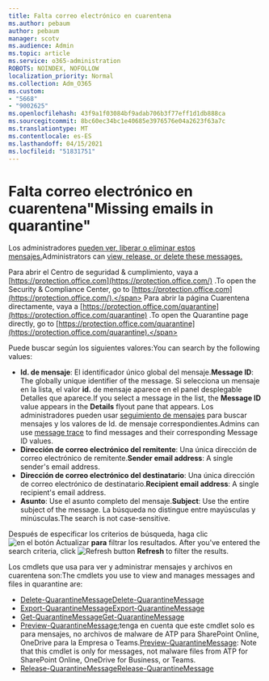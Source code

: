 ```yaml
---
title: Falta correo electrónico en cuarentena
ms.author: pebaum
author: pebaum
manager: scotv
ms.audience: Admin
ms.topic: article
ms.service: o365-administration
ROBOTS: NOINDEX, NOFOLLOW
localization_priority: Normal
ms.collection: Adm_O365
ms.custom:
- "5668"
- "9002625"
ms.openlocfilehash: 43f9a1f03084bf9adab706b3f77eff1d1db888ca
ms.sourcegitcommit: 8bc60ec34bc1e40685e3976576e04a2623f63a7c
ms.translationtype: MT
ms.contentlocale: es-ES
ms.lasthandoff: 04/15/2021
ms.locfileid: "51831751"
---
```

# <a name="missing-emails-in-quarantine"></a><span data-ttu-id="eab4c-102">Falta correo electrónico en cuarentena"</span><span class="sxs-lookup"><span data-stu-id="eab4c-102">Missing emails in quarantine"</span></span>

<span data-ttu-id="eab4c-103">Los administradores [pueden ver, liberar o eliminar estos mensajes.](https://docs.microsoft.com/microsoft-365/security/office-365-security/manage-quarantined-messages-and-files?view=o365-worldwide)</span><span class="sxs-lookup"><span data-stu-id="eab4c-103">Administrators can [view, release, or delete these messages.](https://docs.microsoft.com/microsoft-365/security/office-365-security/manage-quarantined-messages-and-files?view=o365-worldwide)</span></span>

<span data-ttu-id="eab4c-104">Para abrir el Centro de seguridad & cumplimiento, vaya a [https://protection.office.com](https://protection.office.com/) .</span><span class="sxs-lookup"><span data-stu-id="eab4c-104">To open the Security & Compliance Center, go to [https://protection.office.com](https://protection.office.com/).</span></span> <span data-ttu-id="eab4c-105">Para abrir la página Cuarentena directamente, vaya a [https://protection.office.com/quarantine](https://protection.office.com/quarantine) .</span><span class="sxs-lookup"><span data-stu-id="eab4c-105">To open the Quarantine page directly, go to [https://protection.office.com/quarantine](https://protection.office.com/quarantine).</span></span>  

<span data-ttu-id="eab4c-106">Puede buscar según los siguientes valores:</span><span class="sxs-lookup"><span data-stu-id="eab4c-106">You can search by the following values:</span></span>  

- <span data-ttu-id="eab4c-107">**Id. de mensaje**: El identificador único global del mensaje.</span><span class="sxs-lookup"><span data-stu-id="eab4c-107">**Message ID**: The globally unique identifier of the message.</span></span> <span data-ttu-id="eab4c-108">Si selecciona un mensaje en la lista, el  valor **id.** de mensaje aparece en el panel desplegable Detalles que aparece.</span><span class="sxs-lookup"><span data-stu-id="eab4c-108">If you select a message in the list, the  **Message ID**  value appears in the  **Details**  flyout pane that appears.</span></span> <span data-ttu-id="eab4c-109">Los administradores pueden usar [seguimiento de mensajes](https://docs.microsoft.com/microsoft-365/security/office-365-security/message-trace-scc?view=o365-worldwide) para buscar mensajes y los valores de Id. de mensaje correspondientes.</span><span class="sxs-lookup"><span data-stu-id="eab4c-109">Admins can use [message trace](https://docs.microsoft.com/microsoft-365/security/office-365-security/message-trace-scc?view=o365-worldwide) to find messages and their corresponding Message ID values.</span></span>
- <span data-ttu-id="eab4c-110">**Dirección de correo electrónico del remitente**: Una única dirección de correo electrónico de remitente.</span><span class="sxs-lookup"><span data-stu-id="eab4c-110">**Sender email address**: A single sender's email address.</span></span>
- <span data-ttu-id="eab4c-111">**Dirección de correo electrónico del destinatario**: Una única dirección de correo electrónico de destinatario.</span><span class="sxs-lookup"><span data-stu-id="eab4c-111">**Recipient email address**: A single recipient's email address.</span></span>
- <span data-ttu-id="eab4c-112">**Asunto**: Use el asunto completo del mensaje.</span><span class="sxs-lookup"><span data-stu-id="eab4c-112">**Subject**: Use the entire subject of the message.</span></span> <span data-ttu-id="eab4c-113">La búsqueda no distingue entre mayúsculas y minúsculas.</span><span class="sxs-lookup"><span data-stu-id="eab4c-113">The search is not case-sensitive.</span></span>

<span data-ttu-id="eab4c-114">Después de especificar los criterios de búsqueda, haga clic ![ en el botón Actualizar ](https://docs.microsoft.com/microsoft-365/media/scc-quarantine-refresh.png?view=o365-worldwide) **para** filtrar los resultados.  </span><span class="sxs-lookup"><span data-stu-id="eab4c-114">After you've entered the search criteria, click  ![Refresh button](https://docs.microsoft.com/microsoft-365/media/scc-quarantine-refresh.png?view=o365-worldwide)  **Refresh**  to filter the results.</span></span>

<span data-ttu-id="eab4c-115">Los cmdlets que usa para ver y administrar mensajes y archivos en cuarentena son:</span><span class="sxs-lookup"><span data-stu-id="eab4c-115">The cmdlets you use to view and manages messages and files in quarantine are:</span></span>
- [<span data-ttu-id="eab4c-116">Delete-QuarantineMessage</span><span class="sxs-lookup"><span data-stu-id="eab4c-116">Delete-QuarantineMessage</span></span>](https://docs.microsoft.com/powershell/module/exchange/delete-quarantinemessage)
- [<span data-ttu-id="eab4c-117">Export-QuarantineMessage</span><span class="sxs-lookup"><span data-stu-id="eab4c-117">Export-QuarantineMessage</span></span>](https://docs.microsoft.com/powershell/module/exchange/export-quarantinemessage)
- [<span data-ttu-id="eab4c-118">Get-QuarantineMessage</span><span class="sxs-lookup"><span data-stu-id="eab4c-118">Get-QuarantineMessage</span></span>](https://docs.microsoft.com/powershell/module/exchange/get-quarantinemessage)
- <span data-ttu-id="eab4c-119">[Preview-QuarantineMessage:](https://docs.microsoft.com/powershell/module/exchange/preview-quarantinemessage)tenga en cuenta que este cmdlet solo es para mensajes, no archivos de malware de ATP para SharePoint Online, OneDrive para la Empresa o Teams.</span><span class="sxs-lookup"><span data-stu-id="eab4c-119">[Preview-QuarantineMessage](https://docs.microsoft.com/powershell/module/exchange/preview-quarantinemessage): Note that this cmdlet is only for messages, not malware files from ATP for SharePoint Online, OneDrive for Business, or Teams.</span></span>
- [<span data-ttu-id="eab4c-120">Release-QuarantineMessage</span><span class="sxs-lookup"><span data-stu-id="eab4c-120">Release-QuarantineMessage</span></span>](https://docs.microsoft.com/powershell/module/exchange/release-quarantinemessage)